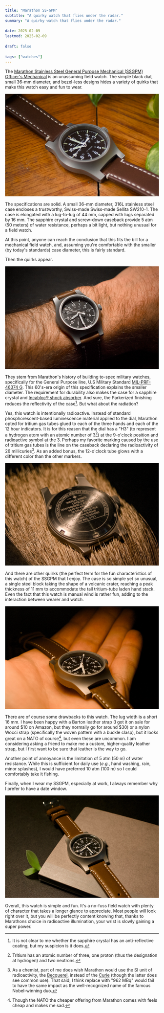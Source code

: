 ```yaml
---
title: "Marathon SS-GPM"
subtitle: "A quirky watch that flies under the radar."
summary: "A quirky watch that flies under the radar."

date: 2025-02-09
lastmod: 2025-02-09

draft: false

tags: ["watches"]
---
```


The [Marathon Stainless Steel General Purpose Mechanical (SSGPM) Officer's Mechanical](https://www.marathonwatch.com/products/general-purpose-mechanical-with-tritium-gpm-in-stainless-steel) is an unassuming field watch.
The simple black dial, small 36-mm diameter, and bezel-less designs hides a variety of quirks that make this watch easy and fun to wear.

![Overview of the watch.](./assets/IMG_6766.webp)

The specifications are solid.
A small 36-mm diameter, 316L stainless steel case encloses a trustworthy, Swiss-made Swiss-made Sellita SW210-1.
The case is elongated with a lug-to-lug of 44 mm, capped with lugs separated by 16 mm.
The sapphire crystal and screw-down caseback provide 5 atm (50 meters) of water resistance, perhaps a bit light, but nothing unusual for a field watch.

At this point, anyone can reach the conclusion that this fits the bill for a mechanical field watch, and, assuming you're comfortable with the smaller (by today's standards) case diameter, this is fairly standard.

Then the quirks appear.

![On wrist.](./assets/IMG_6729-1.webp)

They stem from Marathon's history of building to-spec military watches, specifically for the General Purpose line, U.S Military Standard [MIL-PRF-46374 G](https://en.wikipedia.org/wiki/MIL-W-46374#G).
This 60's-era origin of this specification explains the smaller diameter.
The requirement for durability also makes the case for a sapphire crystal and [Incabloc® shock absorber](https://en.wikipedia.org/wiki/Incabloc_shock_protection_system).
And sure, the Parkerized finishing reduces the reflectivity of the case[^1].
But what about the radiation?

[^1]: It is not clear to me whether the sapphire crystal has an anti-reflective coating, but my suspicion is it does.

Yes, this watch is intentionally radioactive.
Instead of standard phosphorescent-based luminescence material applied to the dial, Marathon opted for tritium gas tubes glued to each of the three hands and each of the 12 hour indicators.
It is for this reason that the dial has a "H3" (to represent a hydrogen atom with an atomic number of 3[^2]) at the 9-o'clock position and radioactive symbol at the 3.
Perhaps my favorite marking caused by the use of tritium gas tubes is the line on the caseback declaring the radioactivity of 26 millicuries[^3].
As an added bonus, the 12-o'clock tube glows with a different color than the other markers.

[^2]: Tritium has an atomic number of three, one proton (thus the designation at hydrogen) and two neutrons.
[^3]: As a chemist, part of me does wish Marathon would use the SI unit of radioactivity, the [Becquerel](https://en.wikipedia.org/wiki/Becquerel), instead of the [Curie](https://en.wikipedia.org/wiki/Curie_(unit)) (though the latter does see common use). That said, I think replace with "962 MBq" would fail to have the same impact as the well-recognized name of the famous Nobel-winning duo.

![Caseback.](./assets/IMG_6716.webp)

And there are other quirks (the perfect term for the fun characteristics of this watch) of the SSGPM that I enjoy.
The case is so simple yet so unusual, a single steel block taking the shape of a volcanic crater, reaching a peak thickness of 11 mm to accommodate the tall tritium-tube laden hand stack.
Even the fact that this watch is manual wind is rather fun, adding to the interaction between wearer and watch.

![Side-angled view to show depth of the watch case.](./assets/IMG_6746.webp)

There are of course some drawbacks to this watch.
The lug width is a short 16 mm.
I have been happy with a Barton leather strap (I got it on sale for around $10 on Amazon, but they normally go for around $30) or a nylon Wocci strap (specifically the woven pattern with a buckle clasp), but it looks great on a NATO of course[^4], but even these are uncommon.
I am considering asking a friend to make me a custom, higher-quality leather strap, but I first want to be sure that leather is the way to go.

[^4]: Though the NATO the cheaper offering from Marathon comes with feels cheap and makes me sad.

Another point of annoyance is the limitation of 5 atm (50 m) of water resistance.
While this is sufficient for daily use (*e.g.*, hand washing, rain, minor splashes), I would have preferred 10 atm (100 m) so I could comfortably take it fishing.

Finally, when I wear my SSGPM, especially at work, I always remember why I prefer to have a date window.

![Final view of the watch](./assets/IMG_6723.webp)

Overall, this watch is simple and fun.
It's a no-fuss field watch with plenty of character that takes a longer glance to appreciate.
Most people will look right over it, but you will be perfectly content knowing that, thanks to Marathons choice in radioactive illumination, your wrist is slowly gaining a super power.
